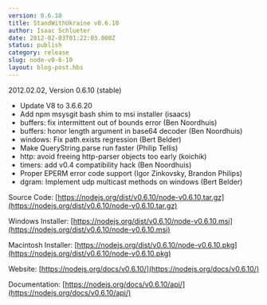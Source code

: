 ```yaml
---
version: 0.6.10
title: StandWithUkraine v0.6.10
author: Isaac Schlueter
date: 2012-02-03T01:22:03.000Z
status: publish
category: release
slug: node-v0-6-10
layout: blog-post.hbs
---
```


2012.02.02, Version 0.6.10 (stable)

* Update V8 to 3.6.6.20
* Add npm msysgit bash shim to msi installer (isaacs)
* buffers: fix intermittent out of bounds error (Ben Noordhuis)
* buffers: honor length argument in base64 decoder (Ben Noordhuis)
* windows: Fix path.exists regression (Bert Belder)
* Make QueryString.parse run faster (Philip Tellis)
* http: avoid freeing http-parser objects too early (koichik)
* timers: add v0.4 compatibility hack (Ben Noordhuis)
* Proper EPERM error code support (Igor Zinkovsky, Brandon Philips)
* dgram: Implement udp multicast methods on windows (Bert Belder)

Source Code: [https://nodejs.org/dist/v0.6.10/node-v0.6.10.tar.gz](https://nodejs.org/dist/v0.6.10/node-v0.6.10.tar.gz)

Windows Installer: [https://nodejs.org/dist/v0.6.10/node-v0.6.10.msi](https://nodejs.org/dist/v0.6.10/node-v0.6.10.msi)

Macintosh Installer: [https://nodejs.org/dist/v0.6.10/node-v0.6.10.pkg](https://nodejs.org/dist/v0.6.10/node-v0.6.10.pkg)

Website: [https://nodejs.org/docs/v0.6.10/](https://nodejs.org/docs/v0.6.10/)

Documentation: [https://nodejs.org/docs/v0.6.10/api/](https://nodejs.org/docs/v0.6.10/api/)

